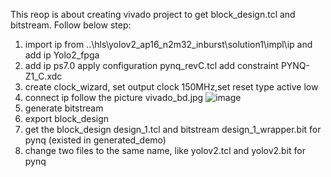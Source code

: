 This reop is about creating vivado project to get block_design.tcl and bitstream.
Follow below step:
1. import ip from ..\hls\yolov2_ap16_n2m32_inburst\solution1\impl\ip and add ip Yolo2_fpga
2. add ip ps7.0 apply configuration pynq_revC.tcl
   add constraint PYNQ-Z1_C.xdc
3. create clock_wizard, set output clock 150MHz,set reset type active low
4. connect ip follow the picture vivado_bd.jpg
![image]( https://github.com/dhm2013724/yolov2_xilinx_fpga/blob/150MHzTn4Tm32Tr26Tc26Cin4Cout2/vivado/vivado_bd2.jpg)
5. generate bitstream
6. export block_design
7. get the block_design design_1.tcl and bitstream design_1_wrapper.bit for pynq (existed in generated_demo)
8. change two files to the same name, like yolov2.tcl and yolov2.bit for pynq
